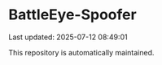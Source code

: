 # BattleEye-Spoofer

Last updated: 2025-07-12 08:49:01

This repository is automatically maintained.
